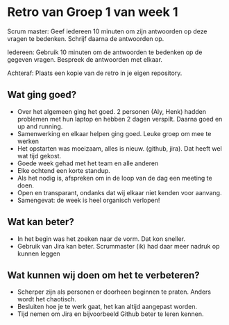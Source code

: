 # Retro van Groep 1 van week 1
Scrum master: Geef iedereen 10 minuten om zijn antwoorden op deze vragen te bedenken. Schrijf daarna de antwoorden op. 

Iedereen: Gebruik 10 minuten om de antwoorden te bedenken op de gegeven vragen. Bespreek de antwoorden met elkaar.

Achteraf: Plaats een kopie van de retro in je eigen repository.

## Wat ging goed?
 - Over het algemeen ging het goed. 2 personen (Aly, Henk) hadden problemen met hun laptop en hebben 2 dagen verspilt. Daarna goed en up and running.
 - Samenwerking en elkaar helpen ging goed. Leuke groep om mee te werken
 - Het opstarten was moeizaam, alles is nieuw. (github, jira). Dat heeft wel wat tijd gekost.
 - Goede week gehad met het team en alle anderen
 - Elke ochtend een korte standup.
 - Als het nodig is, afspreken om in de loop van de dag een meeting te doen.
 - Open en transparant, ondanks dat wij elkaar niet kenden voor aanvang.
 - Samengevat: de week is heel organisch verlopen!

## Wat kan beter?
 - In het begin was het zoeken naar de vorm. Dat kon sneller.
 - Gebruik van Jira kan beter. Scrummaster (ik) had daar meer nadruk op kunnen leggen

## Wat kunnen wij doen om het te verbeteren?
 - Scherper zijn als personen er doorheen beginnen te praten. Anders wordt het chaotisch.
 - Besluiten hoe je te werk gaat, het kan altijd aangepast worden.
 - Tijd nemen om Jira en bijvoorbeeld Github beter te leren kennen.
